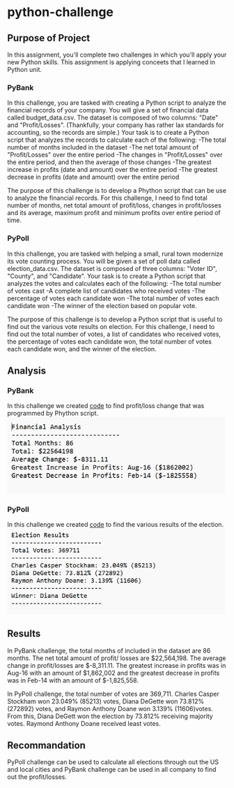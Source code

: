 # python-challenge


## Purpose of Project
In this assignment, you'll complete two challenges in which you'll apply your new Python skills.
This assignment is applying conceets that I learned in Python unit.
### PyBank
In this challenge, you are tasked with creating a Python script to analyze the financial records of your company. You will give a set of financial data called budget_data.csv. The dataset is composed of two columns: "Date" and "Profit/Losses". (Thankfully, your company has rather lax standards for accounting, so the records are simple.)
Your task is to create a Python script that analyzes the records to calculate each of the following:
-The total number of months included in the dataset
-The net total amount of "Profit/Losses" over the entire period
-The changes in "Profit/Losses" over the entire period, and then the average of those changes
-The greatest increase in profits (date and amount) over the entire period
-The greatest decrease in profits (date and amount) over the entire period

The purpose of this challenge is to develop a Phython script that can be use to analyze the financial records. For this challenge, I need to find total number of months, net total amount of profit/loss, changes in profit/losses and its average, maximum profit and minimum profits over entire period of time. 

### PyPoll
In this challenge, you are tasked with helping a small, rural town modernize its vote counting process.
You will be given a set of poll data called election_data.csv. The dataset is composed of three columns: "Voter ID", "County", and "Candidate". Your task is to create a Python script that analyzes the votes and calculates each of the following:
-The total number of votes cast
-A complete list of candidates who received votes
-The percentage of votes each candidate won
-The total number of votes each candidate won
-The winner of the election based on popular vote.

The purpose of this challenge is to develop a Python script that is useful to find out the various vote results on election.
For this challenge, I need to find out the total number of votes, a list of candidates who received votes, the percentage of votes each candidate won, the total number of votes each candidate won, and the winner of the election. 

## Analysis 

### PyBank
In this challenge we created <a href="PyBank/main.py">code</a> to find profit/loss change that was programmed by Phython script. 
<img src="PyBank/analysis/pybank_analysis.png" width="500">

### PyPoll
In this challenge we created <a href="PyPoll/main.py">code</a> to find the various results of the election.
<img src="PyPoll/analysis/pypoll_analysis.png" width="500">


## Results
In PyBank challenge, the total months of included in the dataset are 86 months. The net total amount of profit/ losses are $22,564,198. The average change in profit/losses are $-8,311.11. The greatest increase in profits was in Aug-16 with an amount of $1,862,002 and the greatest decrease in profits was in Feb-14 with an amount of $-1,825,558.

In PyPoll challenge, the total number of votes are 369,711. Charles Casper Stockham won 23.049% (85213) votes, Diana DeGette won 73.812% (272892) votes, and Raymon Anthony Doane won 3.139% (11606)votes. From this, Diana DeGett won the election by 73.812% receiving majority votes. Raymond Anthony Doane received least votes. 

## Recommandation 
PyPoll challenge can be used to calculate all elections through out the US and local cities and PyBank challenge can be used in all company to find out the profit/losses. 


